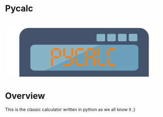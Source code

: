 # Pycalc

<h1 align="center">
    <img width="600" alt="Pycalc" src="https://github.com/some0necoding/pycalc/blob/main/.github/pycalc_logo.png">
</h1>

# Overview

This is the classic calculator written in python as we all know it ;)
